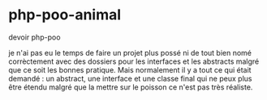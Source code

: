 # php-poo-animal
devoir php-poo

je n'ai pas eu le temps de faire un projet plus possé ni de  tout bien nomé corrèctement avec des dossiers pour les interfaces et les abstracts malgré que ce soit les bonnes pratique. Mais normalement il y a tout ce qui était demandé : un abstract, une interface et une classe final qui ne peux plus être étendu malgré que la mettre sur le poisson ce n'est pas très réaliste.
